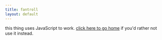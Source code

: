 ```yaml
---
title: fantroll
layout: default
---
```


<canvas id="troll-canvas" width="400" height="400">
    this thing uses JavaScript to work.
    <a href="https://thacuber.github.io">click here to go home</a> if you'd rather not use it instead.
</canvas>
<script src="fantroll.js"></script>
